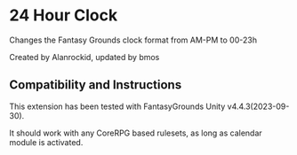 # 24 Hour Clock

Changes the Fantasy Grounds clock format from AM-PM to 00-23h

Created by Alanrockid, updated by bmos

## Compatibility and Instructions

This extension has been tested with FantasyGrounds Unity v4.4.3(2023-09-30).

It should work with any CoreRPG based rulesets, as long as calendar module is activated.
